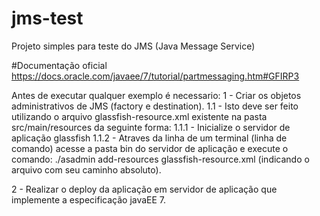 # jms-test
Projeto simples para teste do JMS (Java Message Service)
<br />

#Documentação oficial
https://docs.oracle.com/javaee/7/tutorial/partmessaging.htm#GFIRP3
<br />

Antes de executar qualquer exemplo é necessario:
1 - Criar os objetos administrativos de JMS (factory e destination).
	1.1 - Isto deve ser feito utilizando o arquivo glassfish-resource.xml existente na pasta src/main/resources
	da seguinte forma:
		1.1.1 - Inicialize o servidor de aplicação glassfish
		1.1.2 - Atraves da linha de um terminal (linha de comando) acesse a pasta bin do servidor de aplicação 
		e execute o comando: ./asadmin add-resources glassfish-resource.xml (indicando o arquivo com seu caminho absoluto).
		  

2 - Realizar o deploy da aplicação em servidor de aplicação que implemente a especificação javaEE 7.
